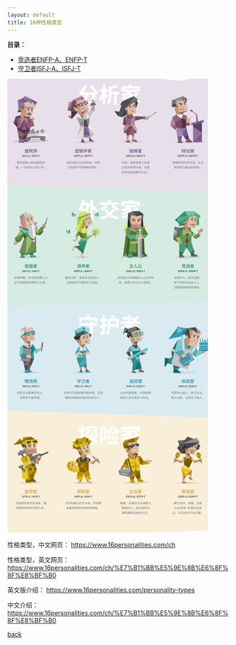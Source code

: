 ```yaml
---
layout: default
title: 16种性格类型
---
```


**目录：**

 - [竞选者ENFP-A、ENFP-T](./竞选者ENFP-A、ENFP-T.md)
 - [守卫者ISFJ-A、ISFJ-T](./守卫者ISFJ-A、ISFJ-T.md)



![image-20240123230047072](./img/16personalities-MBTI.assets/image-20240123230047072.jpg)



性格类型，中文网页：
https://www.16personalities.com/ch


性格类型，英文网页：
https://www.16personalities.com/ch/%E7%B1%BB%E5%9E%8B%E6%8F%8F%E8%BF%B0


英文版介绍：
https://www.16personalities.com/personality-types


中文介绍：
https://www.16personalities.com/ch/%E7%B1%BB%E5%9E%8B%E6%8F%8F%E8%BF%B0


[back](../)